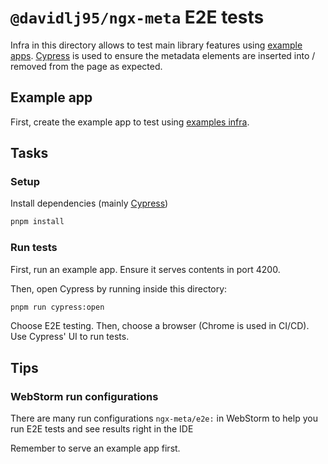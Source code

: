 # `@davidlj95/ngx-meta` E2E tests

Infra in this directory allows to test main library features using [example apps](../examples). [Cypress] is used to ensure the metadata elements are inserted into / removed from the page as expected.

[Cypress]: https://www.cypress.io/

## Example app

First, create the example app to test using [examples infra](../examples).

## Tasks

### Setup

Install dependencies (mainly [Cypress])

```sh
pnpm install
```

### Run tests

First, run an example app. Ensure it serves contents in port 4200.

Then, open Cypress by running inside this directory:

```sh
pnpm run cypress:open
```

Choose E2E testing. Then, choose a browser (Chrome is used in CI/CD). Use Cypress' UI to run tests.

## Tips

### WebStorm run configurations

There are many run configurations `ngx-meta/e2e:` in WebStorm to help you run E2E tests and see results right in the IDE

Remember to serve an example app first.
